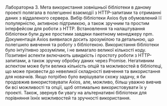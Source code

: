 Лабораторна 3. Мета використання зовнішньої бібліотеки в даному проекті полягала
в полегшенні взаємодії з HTTP-запитами та отриманні даних з віддаленого сервера.
Вибір бібліотеки Axios був обумовлений її популярністю, активною підтримкою, а
також зручним та простим інтерфейсом для роботи з HTTP. Встановлення та
налаштування бібліотеки були дуже простими завдяки пакетному менеджеру npm.
Документація Axios виявилася досить зрозумілою та детальною, що полегшило
вивчення та роботу з бібліотекою. Використання бібліотеки було інтуїтивно
зрозумілим, і не вимагало великої кількості коду. Позитивні аспекти включають
швидкість і простоту роботи з HTTP-запитами, а також зручну обробку даних через
Promise. Негативним аспектом може бути велика кількість опцій та можливостей в
бібліотеці, що може призвести до невеликої складності вивчення та використання
для новачків. Якщо потрібно було вирішувати схожу задачу, я би продовжив
використовувати Axios, але, можливо, більш уважно вивчив би всі можливості та
опції, щоб оптимально використовувати їх у проекті. Також, звернув би увагу на
альтернативні бібліотеки для порівняння їхніх можливостей та зручності
використання.
